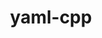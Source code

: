 ---
title: "yaml-cpp"
layout: cache
categories: [package, develop-2025-03-16]
meta: {"compilers": ["gcc@=11.1.0", "gcc@=11.4.0", "gcc@=12.4.0", "oneapi@=2024.2.1"], "num_specs": 13, "num_specs_by_stack": {"aws-pcluster-neoverse_v1": 1, "aws-pcluster-x86_64_v4": 2, "data-vis-sdk": 1, "e4s": 3, "e4s-neoverse-v2": 2, "e4s-oneapi": 3, "e4s-rocm-external": 1, "hep": 1, "root": 13}, "oss": ["amzn2", "ubuntu20.04", "ubuntu22.04"], "platforms": ["linux"], "stacks": ["aws-pcluster-neoverse_v1", "aws-pcluster-x86_64_v4", "data-vis-sdk", "e4s", "e4s-neoverse-v2", "e4s-oneapi", "e4s-rocm-external", "hep", "root"], "targets": ["neoverse_v1", "neoverse_v2", "x86_64_v3", "x86_64_v4"], "versions": ["0.6.3", "0.8.0"]}
spec_details: [{"compiler": "gcc@=12.4.0", "hash": "2cfbf7a5tkt3aae7duyem46tcvp3rru5", "os": "amzn2", "platform": "linux", "size": "-", "stacks": ["aws-pcluster-x86_64_v4", "root"], "target": "x86_64_v4", "variants": ["build_system=cmake", "build_type=Release", "generator=make", "~ipo", "+pic", "+shared", "~tests"], "versions": ["0.8.0"]}, {"compiler": "gcc@=12.4.0", "hash": "47hkuqd3w6kqba3kj3tkcwnodjud5m6a", "os": "amzn2", "platform": "linux", "size": "-", "stacks": ["aws-pcluster-neoverse_v1", "root"], "target": "neoverse_v1", "variants": ["build_system=cmake", "build_type=Release", "generator=make", "~ipo", "+pic", "+shared", "~tests"], "versions": ["0.8.0"]}, {"compiler": "gcc@=11.4.0", "hash": "5n7ujdm75jpb5z4zu6zg62fgp4e67tle", "os": "ubuntu22.04", "platform": "linux", "size": "-", "stacks": ["e4s", "root"], "target": "x86_64_v3", "variants": ["build_system=cmake", "build_type=Release", "generator=make", "~ipo", "+pic", "+shared", "~tests"], "versions": ["0.6.3"]}, {"compiler": "gcc@=12.4.0", "hash": "ejvmsanqleiz54pwh4eeeqazavtn2g37", "os": "amzn2", "platform": "linux", "size": "-", "stacks": ["aws-pcluster-x86_64_v4", "root"], "target": "x86_64_v3", "variants": ["build_system=cmake", "build_type=Release", "generator=make", "~ipo", "+pic", "+shared", "~tests"], "versions": ["0.8.0"]}, {"compiler": "gcc@=11.4.0", "hash": "f3eup4bizikf2xpfmtkgphukktuqndxu", "os": "ubuntu22.04", "platform": "linux", "size": "-", "stacks": ["e4s", "e4s-rocm-external", "root"], "target": "x86_64_v3", "variants": ["build_system=cmake", "build_type=Release", "generator=make", "~ipo", "+pic", "+shared", "~tests"], "versions": ["0.8.0"]}, {"compiler": "oneapi@=2024.2.1", "hash": "lz73gukfuk55wkdxsi4ftrq5xmmvi4yw", "os": "ubuntu22.04", "platform": "linux", "size": "-", "stacks": ["e4s-oneapi", "root"], "target": "x86_64_v3", "variants": ["build_system=cmake", "build_type=Release", "generator=make", "~ipo", "+pic", "+shared", "~tests"], "versions": ["0.8.0"]}, {"compiler": "gcc@=11.4.0", "hash": "ny544mor5qperazckprjspysmn7rdiip", "os": "ubuntu22.04", "platform": "linux", "size": "-", "stacks": ["hep", "root"], "target": "x86_64_v3", "variants": ["build_system=cmake", "build_type=Release", "generator=make", "~ipo", "+pic", "+shared", "~tests"], "versions": ["0.8.0"]}, {"compiler": "gcc@=11.1.0", "hash": "onnkqvgndtgxinvfwethp2mnpepg2xof", "os": "ubuntu20.04", "platform": "linux", "size": "-", "stacks": ["data-vis-sdk", "root"], "target": "x86_64_v3", "variants": ["build_system=cmake", "build_type=Release", "generator=make", "~ipo", "+pic", "+shared", "~tests"], "versions": ["0.8.0"]}, {"compiler": "gcc@=11.4.0", "hash": "oypf2gbl2zfrjco3qdb2s2tbletuphp5", "os": "ubuntu22.04", "platform": "linux", "size": "-", "stacks": ["e4s", "root"], "target": "x86_64_v3", "variants": ["build_system=cmake", "build_type=Release", "generator=make", "~ipo", "+pic", "+shared", "~tests"], "versions": ["0.8.0"]}, {"compiler": "oneapi@=2024.2.1", "hash": "pfr2xxrzrve4rd6etzhfzxfejds5vxbc", "os": "ubuntu22.04", "platform": "linux", "size": "-", "stacks": ["e4s-oneapi", "root"], "target": "x86_64_v3", "variants": ["build_system=cmake", "build_type=Release", "generator=make", "~ipo", "+pic", "+shared", "~tests"], "versions": ["0.6.3"]}, {"compiler": "gcc@=11.4.0", "hash": "pq567mqrg4zdtpaliglllwmwpvuit7oy", "os": "ubuntu22.04", "platform": "linux", "size": "-", "stacks": ["e4s-neoverse-v2", "root"], "target": "neoverse_v2", "variants": ["build_system=cmake", "build_type=Release", "generator=make", "~ipo", "+pic", "+shared", "~tests"], "versions": ["0.6.3"]}, {"compiler": "oneapi@=2024.2.1", "hash": "wpknj567nvati6srrdh35n3otodu7c7s", "os": "ubuntu22.04", "platform": "linux", "size": "-", "stacks": ["e4s-oneapi", "root"], "target": "x86_64_v3", "variants": ["build_system=cmake", "build_type=Release", "generator=make", "~ipo", "+pic", "+shared", "~tests"], "versions": ["0.8.0"]}, {"compiler": "gcc@=11.4.0", "hash": "zin4zfrhzt4qgqb5paaqklfh4flq6s2o", "os": "ubuntu22.04", "platform": "linux", "size": "-", "stacks": ["e4s-neoverse-v2", "root"], "target": "neoverse_v2", "variants": ["build_system=cmake", "build_type=Release", "generator=make", "~ipo", "+pic", "+shared", "~tests"], "versions": ["0.8.0"]}]
---